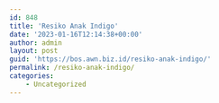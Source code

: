 ```yaml
---
id: 848
title: 'Resiko Anak Indigo'
date: '2023-01-16T12:14:38+00:00'
author: admin
layout: post
guid: 'https://bos.awn.biz.id/resiko-anak-indigo/'
permalink: /resiko-anak-indigo/
categories:
    - Uncategorized
---
```


